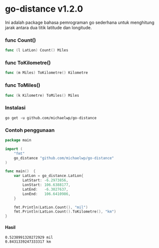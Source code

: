 # go-distance v1.2.0

Ini adalah package bahasa pemrograman go sederhana untuk menghitung jarak antara dua titik latitude dan longitude.

### func Count()
```go
func (l LatLon) Count() Miles
```
### func ToKilometre()
```go
func (m Miles) ToKilometre() Kilometre
```
### func ToMiles()
```go
func (k Kilometre) ToMiles() Miles
```

### Instalasi
`go get -u github.com/michaelwp/go-distance`

### Contoh penggunaan

```go 
package main

import (
	"fmt"
	go_distance "github.com/michaelwp/go-distance"
)

func main()  {
	var LatLon = go_distance.LatLon{
		LatStart: -6.2973856,
		LonStart: 106.6388177,
		LatEnd:   -6.3027637,
		LonEnd:   106.6410986,
	}

	fmt.Println(LatLon.Count(), "mil")
	fmt.Println(LatLon.Count().ToKilometre(), "km")
}
```
#### Hasil
```text
0.5238991320272929 mil
0.8431339247333317 km
```